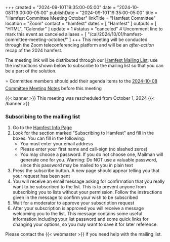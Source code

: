 +++
created = "2024-09-10T19:35:00-05:00"
date = "2024-10-08T19:00:00-05:00"
publishDate = "2024-09-10T19:35:00-05:00"
title = "Hamfest Committee Meeting October"
linkTitle = "Hamfest Committee"
location = "Zoom"
contact = "hamfest"
dates = [ "Hamfest" ]
outputs = [ "HTML", "Calendar" ]
update = 1
#status = "canceled"	# Uncomment line to mark this event as canceled	
aliases = [ "/cal/2024/10/01/hamfest-committee-meeting-october/" ]
+++
This meeting will be conducted through the Zoom teleconferencing platform and
will be an *after-action* recap of the 2024 hamfest.

The meeting link will be distributed through our
[Hamfest Mailing List](https://lists.rrra.org/mailman/listinfo/hamfest); use
the instructions shown below to subscribe to the mailing list so that you can
be a part of the solution.

:star: Committee members should add their agenda items to the
[2024-10-08 Committee Meeting Notes](https://cloud.rrra.org/index.php/f/77677)
before this meeting

{{< banner >}}
This meeting was rescheduled from October 1, 2024
{{< /banner >}}

### Subscribing to the mailing list

1. Go to the [Hamfest Info Page](https://lists.rrra.org/mailman/listinfo/hamfest)
1. Look for the section marked "Subscribing to Hamfest" and fill in the
boxes. You can fill in the following:
    * You must enter your email address
    * Please enter your first name and call-sign (no slashed zeros)
    * You may choose a password. If you do not choose one, Mailman will generate one for you. Warning: Do NOT use a valuable password, since this password may be mailed to you in plain text
1. Press the subscribe button. A new page should appear telling you that your
request has been sent
1. You will receive an email message asking for confirmation that you
really want to be subscribed to the list. This is to prevent anyone
from subscribing you to lists without your permission. Follow the
instructions given in the message to confirm your wish to be subscribed
1. Wait for a moderator to approve your subscription request
1. After your subscription is approved you will receive a message welcoming
you to the list. This message contains some useful information including
your list password and some quick links for changing your options, so
you may want to save it for later reference.

Please contact the {{< webmaster >}} if you need help with the mailing
list.

